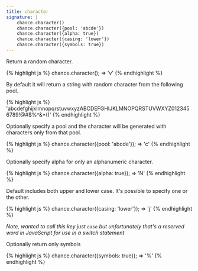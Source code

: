 ```yaml
---
title: character
signature: |
    chance.character()
    chance.character({pool: 'abcde'})
    chance.character({alpha: true})
    chance.character({casing: 'lower'})
    chance.character({symbols: true})
---
```


Return a random character.

{% highlight js %}
  chance.character();
  => 'v'
{% endhighlight %}

By default it will return a string with random character from the following
pool.

{% highlight js %}
  'abcdefghijklmnopqrstuvwxyzABCDEFGHIJKLMNOPQRSTUVWXYZ0123456789!@#$%^&*()'
{% endhighlight %}

Optionally specify a pool and the character will be generated with characters
only from that pool.

{% highlight js %}
  chance.character({pool: 'abcde'});
  => 'c'
{% endhighlight %}

Optionally specify alpha for only an alphanumeric character.

{% highlight js %}
  chance.character({alpha: true});
  => 'N'
{% endhighlight %}

Default includes both upper and lower case. It's possible to specify one or the
other.

{% highlight js %}
  chance.character({casing: 'lower'});
  => 'j'
{% endhighlight %}

*Note, wanted to call this key just ```case``` but unfortunately that's a
reserved word in JavaScript for use in a switch statement*

Optionally return only symbols

{% highlight js %}
  chance.character({symbols: true});
  => '%'
{% endhighlight %}
